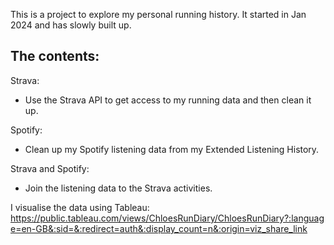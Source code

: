 This is a project to explore my personal running history.
It started in Jan 2024 and has slowly built up.


The contents:
-------------

Strava:
- Use the Strava API to get access to my running data and then clean it up.

Spotify:
- Clean up my Spotify listening data from my Extended Listening History.

Strava and Spotify:
- Join the listening data to the Strava activities.


I visualise the data using Tableau:
https://public.tableau.com/views/ChloesRunDiary/ChloesRunDiary?:language=en-GB&:sid=&:redirect=auth&:display_count=n&:origin=viz_share_link
